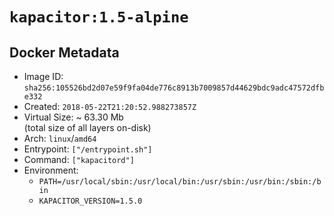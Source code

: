 # `kapacitor:1.5-alpine`

## Docker Metadata

- Image ID: `sha256:105526bd2d07e59f9fa04de776c8913b7009857d44629bdc9adc47572dfbe332`
- Created: `2018-05-22T21:20:52.988273857Z`
- Virtual Size: ~ 63.30 Mb  
  (total size of all layers on-disk)
- Arch: `linux`/`amd64`
- Entrypoint: `["/entrypoint.sh"]`
- Command: `["kapacitord"]`
- Environment:
  - `PATH=/usr/local/sbin:/usr/local/bin:/usr/sbin:/usr/bin:/sbin:/bin`
  - `KAPACITOR_VERSION=1.5.0`
